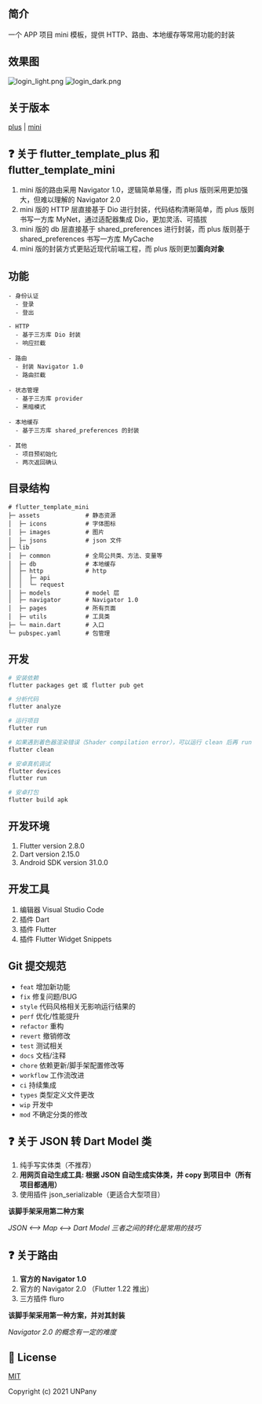 ## 简介

一个 APP 项目 mini 模板，提供 HTTP、路由、本地缓存等常用功能的封装

## 效果图

![login_light.png](https://github.com/un-pany/flutter-template-mini/tree/main/assets/images/docs/login_light.png)
![login_dark.png](https://github.com/un-pany/flutter-template-mini/tree/main/assets/images/docs/login_dark.png)

## 关于版本

[plus](https://github.com/un-pany/flutter-template-plus) | [mini](https://github.com/un-pany/flutter-template-mini)

## ❓ 关于 flutter_template_plus 和 flutter_template_mini

1. mini 版的路由采用 Navigator 1.0，逻辑简单易懂，而 plus 版则采用更加强大，但难以理解的 Navigator 2.0
2. mini 版的 HTTP 层直接基于 Dio 进行封装，代码结构清晰简单，而 plus 版则书写一方库 MyNet，通过适配器集成 Dio，更加灵活、可插拔
3. mini 版的 db 层直接基于 shared_preferences 进行封装，而 plus 版则基于 shared_preferences 书写一方库 MyCache
4. mini 版的封装方式更贴近现代前端工程，而 plus 版则更加**面向对象**

## 功能

```text
- 身份认证
  - 登录
  - 登出

- HTTP
  - 基于三方库 Dio 封装
  - 响应拦截

- 路由
  - 封装 Navigator 1.0
  - 路由拦截

- 状态管理
  - 基于三方库 provider
  - 黑暗模式

- 本地缓存
  - 基于三方库 shared_preferences 的封装

- 其他
  - 项目预初始化
  - 两次返回确认
```

## 目录结构

```
# flutter_template_mini
├─ assets             # 静态资源
│  ├─ icons           # 字体图标
│  ├─ images          # 图片
│  ├─ jsons           # json 文件
├─ lib
│  ├─ common          # 全局公共类、方法、变量等
│  ├─ db              # 本地缓存
│  ├─ http            # http
│  │  ├─ api
│  │  └─ request
│  ├─ models          # model 层
│  ├─ navigator       # Navigator 1.0
│  ├─ pages           # 所有页面
│  ├─ utils           # 工具类
├─ └─ main.dart       # 入口
└─ pubspec.yaml       # 包管理
```

## 开发

```bash
# 安装依赖
flutter packages get 或 flutter pub get

# 分析代码
flutter analyze

# 运行项目
flutter run

# 如果遇到着色器渲染错误（Shader compilation error），可以运行 clean 后再 run
flutter clean

# 安卓真机调试
flutter devices
flutter run

# 安卓打包
flutter build apk
```

## 开发环境

1. Flutter version 2.8.0
2. Dart version 2.15.0
3. Android SDK version 31.0.0

## 开发工具

1. 编辑器 Visual Studio Code
2. 插件 Dart
3. 插件 Flutter
4. 插件 Flutter Widget Snippets

## Git 提交规范

- `feat` 增加新功能
- `fix` 修复问题/BUG
- `style` 代码风格相关无影响运行结果的
- `perf` 优化/性能提升
- `refactor` 重构
- `revert` 撤销修改
- `test` 测试相关
- `docs` 文档/注释
- `chore` 依赖更新/脚手架配置修改等
- `workflow` 工作流改进
- `ci` 持续集成
- `types` 类型定义文件更改
- `wip` 开发中
- `mod` 不确定分类的修改

## ❓ 关于 JSON 转 Dart Model 类

1. 纯手写实体类（不推荐）
2. **用网页自动生成工具: 根据 JSON 自动生成实体类，并 copy 到项目中（所有项目都通用）**
3. 使用插件 json_serializable（更适合大型项目）

**该脚手架采用第二种方案**

*JSON <——> Map <——> Dart Model 三者之间的转化是常用的技巧*

## ❓ 关于路由

1. **官方的 Navigator 1.0**
2. 官方的 Navigator 2.0 （Flutter 1.22 推出）
3. 三方插件 fluro

**该脚手架采用第一种方案，并对其封装**

*Navigator 2.0 的概念有一定的难度*

## 📄 License

[MIT](https://github.com/un-pany/flutter-template/blob/main/LICENSE)

Copyright (c) 2021 UNPany
